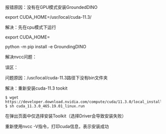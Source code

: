 报错原因：没有在GPU模式安装GroundedDINO

export CUDA_HOME=/usr/local/cuda-11.3/

解决：先在cpu模式下运行

export CUDA_HOME=

python -m pip install -e GroundingDINO



解决nvcc问题：

误区：



问题原因：/usr/local/cuda-11.3路径下没有bin文件夹

解决：重新安装cuda-11.3 tookit

```
$ wget https://developer.download.nvidia.com/compute/cuda/11.3.0/local_installers/cuda_11.3.0_465.19.01_linux.run
$ sh cuda_11.3.0_465.19.01_linux.run
```

在弹出页面中仅选择安装Toolkit（选择Driver会导致安装失败）

重新使用nvcc -V指令，打印cuda信息，表示安装成功